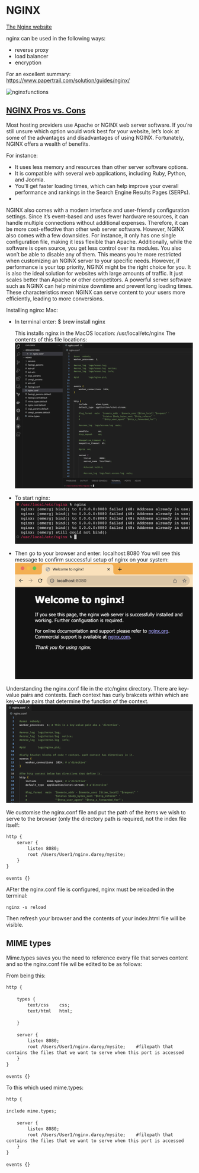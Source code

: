 # NGINX  

[The Nginx website](https://www.nginx.com/)

nginx can be used in the following ways:
  - reverse proxy
  - load balancer
  - encryption

For an excellent summary:
https://www.papertrail.com/solution/guides/nginx/

![nginxfunctions](https://www.nginx.com/wp-content/uploads/2018/10/NAP-with-Controller-2-0.png)

## [NGINX Pros vs. Cons](https://www.elegantthemes.com/blog/wordpress/what-is-nginx-an-overview-of-the-basics) 
Most hosting providers use Apache or NGINX web server software. If you’re still unsure which option would work best for your website, let’s look at some of the advantages and disadvantages of using NGINX. Fortunately, NGINX offers a wealth of benefits. 

For instance: 
  - It uses less memory and resources than other server software options.
  - It is compatible with several web applications, including Ruby, Python, and Joomla.
  - You’ll get faster loading times, which can help improve your overall performance and rankings in the Search Engine Results Pages (SERPs).
- 
NGINX also comes with a modern interface and user-friendly configuration settings. Since it’s event-based and uses fewer hardware resources, it can handle multiple connections without additional expenses. Therefore, it can be more cost-effective than other web server software.
However, NGINX also comes with a few downsides. For instance, it only has one single configuration file, making it less flexible than Apache.
Additionally, while the software is open source, you get less control over its modules. You also won’t be able to disable any of them. This means you’re more restricted when customizing an NGINX server to your specific needs.
However, if performance is your top priority, NGINX might be the right choice for you. It is also the ideal solution for websites with large amounts of traffic. It just scales better than Apache or other competitors.
A powerful server software such as NGINX can help minimize downtime and prevent long loading times. These characteristics mean NGINX can serve content to your users more efficiently, leading to more conversions.


Installing nginx:
Mac:
  - In terminal enter:
    $ brew install nginx

    This installs nginx in the MacOS location: /usr/local/etc/nginx
    The contents of this file locations:
    ![nginxconf](https://github.com/naqeebghazi/nginx.darey/blob/main/images/Screenshot%202023-11-05%20at%2023.26.02.png?raw=true)

  - To start nginx:
    ![executenginxlocally](https://github.com/naqeebghazi/nginx.darey/blob/main/images/executeNginxLocally.png)

  - Then go to your browser and enter: localhost:8080
    You will see this message to confirm successful setup of nginx on your system:
    ![browsernginx](https://github.com/naqeebghazi/nginx.darey/blob/main/images/nginxlocalhost.png)

Understanding the nginx.conf file in the etc/nginx directory.
There are key-value pairs and contexts. Each context has curly brakcets within which are key-value pairs that determine the function of the context. 
![nginxcontextfile](https://github.com/naqeebghazi/nginx.darey/blob/main/images/nginxcontext.png?raw=true)

We customise the nginx.conf file and put the path of the items we wish to serve to the browser (only the directory path is required, not the index file itself:
  
    http {
        server {
            listen 8080;
            root /Users/User1/nginx.darey/mysite;
        }
    }
    
    events {}

AFter the nginx.conf file is configured, nginx must be reloaded in the terminal:

    nginx -s reload

Then refresh your browser and the contents of your index.html file will be visible. 

## MIME types
Mime.types saves you the need to reference every file that serves content and so the nginx.conf file wil be edited to be as follows:

From being this:
    
    http {
    
        types {
            text/css    css;
            text/html   html;
    
        }
    
        server {
            listen 8080;
            root /Users/User1/nginx.darey/mysite;    #filepath that contains the files that we want to serve when this port is accessed
        }
    }
    
    events {}
    

To this which used mime.types:

    http {
    
    include mime.types;
    
        server {
            listen 8080;
            root /Users/User1/nginx.darey/mysite;    #filepath that contains the files that we want to serve when this port is accessed
        }
    }
    
    events {}
  

